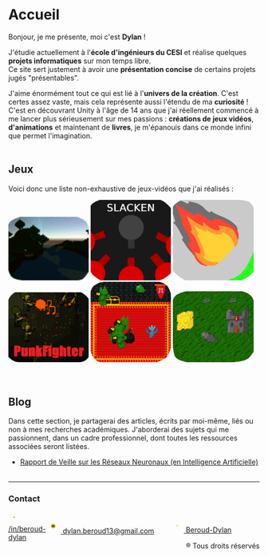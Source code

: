 # Accueil
Bonjour, je me présente, moi c'est **Dylan** !

J'étudie actuellement à l'**école d'ingénieurs du CESI** et réalise quelques **projets informatiques** sur mon temps libre.<br> Ce site sert justement à avoir une **présentation concise** de certains projets jugés "présentables".

J'aime énormément tout ce qui est lié à l'**univers de la création**. C'est certes assez vaste, mais cela représente aussi l'étendu de ma **curiosité** !<br>
C'est en découvrant Unity à l'âge de 14 ans que j'ai réellement commencé à me lancer plus sérieusement sur mes passions : **créations de jeux vidéos**, **d'animations** et maintenant de **livres**, je m'épanouis dans ce monde infini que permet l'imagination.
<br><br>

## Jeux
Voici donc une liste non-exhaustive de jeux-vidéos que j'ai réalisés :
<div style="justify-content: space-between; align-items: center;">
  <a href="./trapped.html"><img src="./Images/Trapped_Logo.png" alt="Trapped Logo" style="width: 32%;"></a>
  <a href="./slacken.html"><img src="./Images/Slacken_1.png" alt="Slacken Logo" style="width: 32%;"></a>
  <a href="./rocknfall.html"><img src="./Images/Rock'n'Fall_1.png" alt="Rock'n'Fall Logo" style="width: 32%;"></a>
</div>
<div style="justify-content: space-between; align-items: center;">
  <a href="./punkfighter.html"><img src="./Images/PunkFighter_Logo.png" alt="PunkFighter Logo" style="width: 32%;"></a>
  <a href="./soulinthecastle.html"><img src="./Images/SoulInTheCastle_Logo.png" alt="SoulInTheCastle Logo" style="width: 32%;"></a>
  <a href="./ratattack.html"><img src="./Images/RatAttackLogo.PNG" alt="RatAttack Logo" style="width: 32%;"></a>
</div>
<br><br>

## Blog
Dans cette section, je partagerai des articles, écrits par moi-même, liés ou non à mes recherches académiques. J'aborderai des sujets qui me passionnent, dans un cadre professionnel, dont toutes les ressources associées seront listées.
- [Rapport de Veille sur les Réseaux Neuronaux (en Intelligence Artificielle)](./Articles/RéseauxNeuronaux.pdf)
<br><br>

-----------------
### **Contact**
<div style="display: flex; justify-content: space-between; align-items: center;">
    <div><a href="https://www.linkedin.com/in/beroud-dylan/"><img src="./Images/LinkedInLogo.png" alt="LinkedIn Logo" style="width:4%; padding:10px"> /in/beroud-dylan</a></div>
    <div><a href="mailto:dylan.beroud13@gmail.com"><img src="./Images/EmailLogo.png" alt="Email Logo" style="width:4%; padding:10px"> dylan.beroud13@gmail.com</a></div>
    <div><a href="https://github.com/Beroud-Dylan"><img src="./Images/GithubLogo.png" alt="Github Logo" style="width:4%; padding:10px"> Beroud-Dylan</a></div>
</div>

<div style="text-align: right">® Tous droits réservés</div>




